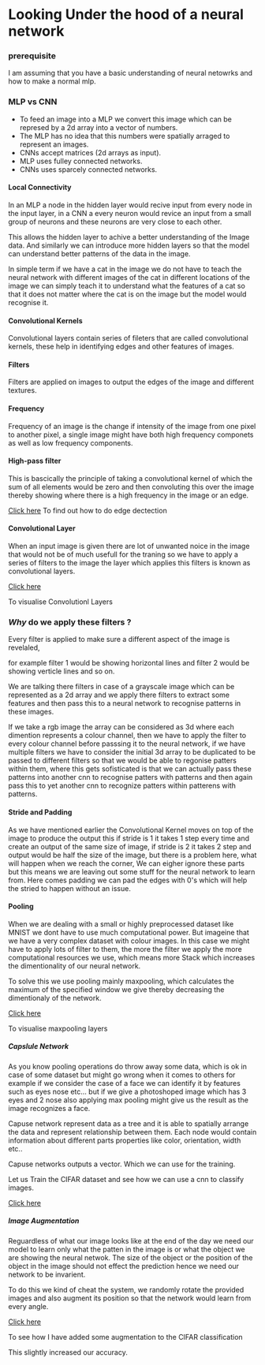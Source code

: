 # Looking Under the hood of a neural network

### prerequisite

I am assuming that you have a basic understanding of neural netowrks and how to make a normal mlp.

### MLP vs CNN

* To feed an image into a MLP we convert this image which can be represed by a 2d array into a vector of numbers.
* The MLP has no idea that this numbers were spatially arraged to represent an images.
* CNNs accept matrices (2d arrays as input).
* MLP uses fulley connected networks.
* CNNs uses sparcely connected networks.

#### Local Connectivity

In an MLP a node in the hidden layer would recive input from every node in the input layer, in a CNN a every neuron would revice an input from a small group of neurons and these neurons are very close to each other.

This allows the hidden layer to achive a better understanding of the Image data. And similarly we can introduce more hidden layers so that the model can understand better patterns of the data in the image.

In simple term if we have a cat in the image we do not have to teach the neural network with different images of the cat in different locations of the image we can simply teach it to understand what the features of a cat so that it does not matter where the cat is on the image but the model would recognise it.

#### Convolutional Kernels

Convolutional layers contain series of fileters that are called convolutional kernels, these help in identifying edges and other features of images.

#### Filters

Filters are applied on images to output the edges of the image and different textures.

#### Frequency

Frequency of an image is the change if intensity of the image from one pixel to another pixel, a single image might have both high frequency componets as well as low frequency components.

#### High-pass filter

This is bascically the principle of taking a convolutional kernel of which the sum of all elements would be zero and then convoluting this over the image thereby showing where there is a high frequency in the image or an edge.

[Click here](https://github.com/abhijitramesh/cnn-under-the-hood/blob/master/Filter%20for%20Edge%20dectection.ipynb)
To find out how to do edge dectection

#### Convolutional Layer

When an input image is given there are lot of unwanted noice in the image that would not be of much usefull for the traning so we have to apply a series of filters to the image the layer which applies this filters is known as convolutional layers.

[Click here](https://github.com/abhijitramesh/cnn-under-the-hood/blob/master/Convolutional%20Layers.ipynb)

To visualise Convolutionl Layers

### *Why* do we apply these filters ?

Every filter is applied to make sure a different aspect of the image is revelaled,

for example filter 1 would be showing horizontal lines and filter 2 would be showing verticle lines and so on.

We are talking there filters in case of a grayscale image which can be represented as a 2d array and we apply there filters to extract some features and then pass this to a neural network to recognise patterns in these images.

If we take a rgb image the array can be considered as 3d where each dimention represents a colour channel, then we have to apply the filter to every colour channel before passsing it to the neural network, if we have multiple filters we have to consider the initial 3d array to be duplicated to be passed to different filters so that we would be able to regonise patters within them, where this gets sofisticated is that we can actually pass these patterns into another cnn to recognise patters with patterns and then again pass this to yet another cnn to recognize patters within patterens with patterns.

#### Stride and Padding

As we have mentioned earlier the Convolutional Kernel moves on top of the image to produce the output this if stride is 1 it takes 1 step every time and create an output of the same size of image, if stride is 2 it takes 2 step and output would be half the size of the image, but there is a problem here, what will happen when we reach the corner, We can eigher ignore these parts but this means we are leaving out some stuff for the neural network to learn from. Here comes padding we can pad the edges with 0's which will help the stried to happen without an issue.

#### Pooling

When we are dealing with a small or highly preprocessed dataset like MNIST we dont have to use much computational power. But imageine that we have a very complex dataset with colour images. In this case we might have to apply lots of filter to them, the more the filter we apply the more computational resources we use, which means more Stack which increases the dimentionality of our neural network.

To solve this we use pooling mainly maxpooling, which calculates the maximum of the specified window we give thereby decreasing the dimentionaly of the network.

[Click here](https://github.com/abhijitramesh/cnn-under-the-hood/blob/master/visualising_maxpooling.ipynb)

To visualise maxpooling layers


##### Capslule Network

As you know pooling operations do throw away some data, which is ok in case of some dataset but might go wrong when it comes to others for example if we consider the case of a face we can identify it by features such as eyes nose etc... but if we give a photoshoped image which has 3 eyes and 2 nose also applying max pooling might give us the result as the image recognizes a face.

Capuse network represent data as a tree and it is able to spatially arrange the data and represent relationship between them. Each node would contain information about different parts properties like color, orientation, width etc.. 

Capuse networks outputs a vector. Which we can use for the training.

Let us Train the CIFAR dataset and see how we can use a cnn to classify images.

[Click here](https://github.com/abhijitramesh/cnn-under-the-hood/blob/master/CIFARipynb.ipynb)

##### Image Augmentation
Reguardless of what our image looks like at the end of the day we need our model to learn only what the patten in the image is or what the object we are showing the neural netwok. The size of the object or the position of the object in the image should not effect the prediction hence we need our network to be invarient. 

To do this we kind of cheat the system, we randomly rotate the provided images and also augment its position so that the network would learn from every angle.

[Click here](https://github.com/abhijitramesh/cnn-under-the-hood/blob/master/cifar10_cnn_augmentation.ipynb)

To see how I have added some augmentation to the CIFAR classification

This slightly increased our accuracy.
